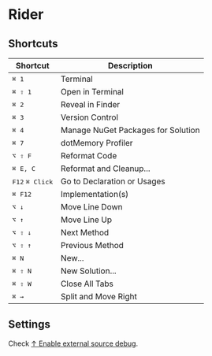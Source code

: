 # Rider

## Shortcuts

| Shortcut                          | Description                        |
| --------------------------------- | ---------------------------------- |
| <kbd>⌘ 1 </kbd>                   | Terminal                           |
| <kbd>⌘ ⇧ 1 </kbd>                 | Open in Terminal                   |
| <kbd>⌘ 2 </kbd>                   | Reveal in Finder                   |
| <kbd>⌘ 3 </kbd>                   | Version Control                    |
| <kbd>⌘ 4 </kbd>                   | Manage NuGet Packages for Solution |
| <kbd>⌘ 7 </kbd>                   | dotMemory Profiler                 |
| <kbd>⌥ ⇧ F </kbd>                 | Reformat Code                      |
| <kbd>⌘ E, C </kbd>                | Reformat and Cleanup...            |
| <kbd>F12</kbd> <kbd>⌘ Click</kbd> | Go to Declaration or Usages        |
| <kbd>⌘ F12</kbd>                  | Implementation(s)                  |
| <kbd>⌥ ↓</kbd>                    | Move Line Down                     |
| <kbd>⌥ ↑</kbd>                    | Move Line Up                       |
| <kbd>⌥ ⇧ ↓</kbd>                  | Next Method                        |
| <kbd>⌥ ⇧ ↑</kbd>                  | Previous Method                    |
| <kbd>⌘ N</kbd>                    | New...                             |
| <kbd>⌘ ⇧ N</kbd>                  | New Solution...                    |
| <kbd>⌘ ⇧ W</kbd>                  | Close All Tabs                     |
| <kbd>⌘ →</kbd>                    | Split and Move Right               |

## Settings

Check [↑ Enable external source debug](https://youtrack.jetbrains.com/issue/RIDER-33772/Debugger-does-not-stop-at-breakpoints-set-in-decompiled-code-of-external-library).
